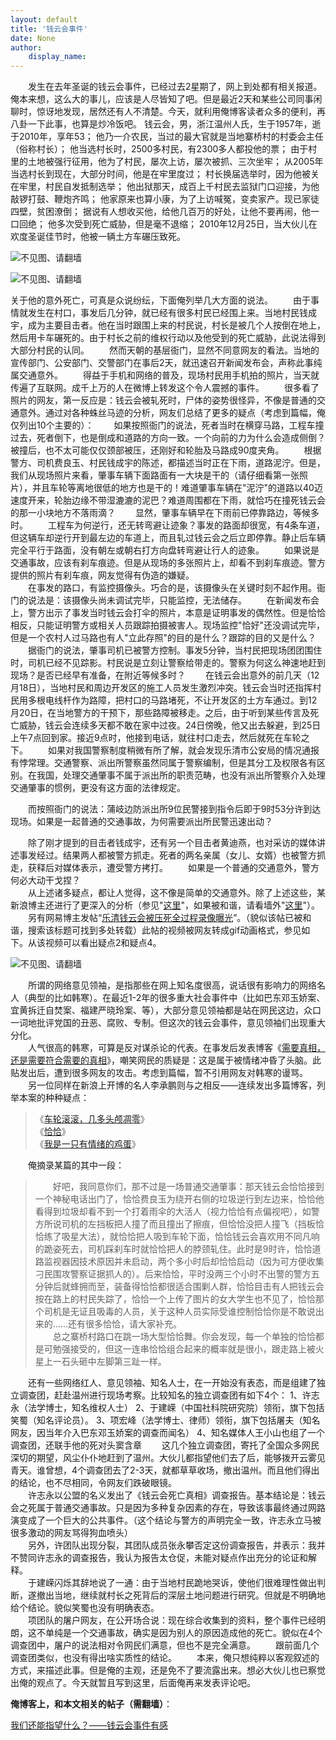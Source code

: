 ```yaml
---
layout: default
title: '钱云会事件'
date: None
author:
    display_name: 
---
```


　　发生在去年圣诞的钱云会事件，已经过去2星期了，网上到处都有相关报道。俺本来想，这么大的事儿，应该是人尽皆知了吧。但是最近2天和某些公司同事闲聊时，惊讶地发现，居然还有人不清楚。今天，就利用俺博客读者众多的便利，再八卦一下此事，也算是炒冷饭吧。 钱云会，男，浙江温州人氏，生于1957年，逝于2010年，享年53； 他乃一介农民，当过的最大官就是当地寨桥村的村委会主任（俗称村长）； 他当选村长时，2500多村民，有2300多人都投他的票； 由于村里的土地被强行征用，他为了村民，屡次上访，屡次被抓、三次坐牢； 从2005年当选村长到现在，大部分时间，他是在牢里度过； 村长换届选举时，因为他被关在牢里，村民自发抵制选举； 他出狱那天，成百上千村民去监狱门口迎接，为他敲锣打鼓、鞭炮齐鸣； 他家原来也算小康，为了上访喊冤，变卖家产。现已家徒四壁，贫困潦倒； 据说有人想收买他，给他几百万的好处，让他不要再闹，他一口回绝； 他多次受到死亡威胁，但是毫不退缩； 2010年12月25日，当大伙儿在欢度圣诞佳节时，他被一辆土方车碾压致死。

![不见图、请翻墙](https://lh5.googleusercontent.com/v81ItkvAvlvOJIgbTJBUMLto2cwmBuD9V0wARo1wzs3KsZvBSSFAS8gMW8a-BqGsK_oIBVaC9D-95XjQmhO-FgjGcMC3R7ef0ks_s7O9KEqnePDQubhwBxTCTP1SGfjSY1p8rR3k)

  

![不见图、请翻墙](https://lh4.googleusercontent.com/MamxeYmVc_MDIQx4-shc3ApISTPukIvrGEhOcjP_kgMSQnFWpOkpIJ2JtdQTj-JDlEpMlg9jENug-Eiob7k0aPOpD2MxaeG5KhNZw2F6iYK8pKIZquqZ4oGMe4WS1K1HeF8Oo7tM)

关于他的意外死亡，可真是众说纷纭，下面俺列举几大方面的说法。 　　由于事情就发生在村口，事发后几分钟，就已经有很多村民已经围上来。当地村民钱成宇，成为主要目击者。他在当时跟围上来的村民说，村长是被几个人按倒在地上，然后用卡车碾死的。由于村长之前的维权行动以及他受到的死亡威胁，此说法得到大部分村民的认同。 　　然而天朝的基层衙门，显然不同意网友的看法。当地的宣传部门、公安部门、交警部门在事后2天，就迅速召开新闻发布会，声称此事纯属交通意外。 　　得益于手机和网络的普及，现场村民用手机拍的照片，当天就传遍了互联网。成千上万的人在微博上转发这个令人震撼的事件。 　　很多看了照片的网友，第一反应是：钱云会被轧死时，尸体的姿势很怪异，不像是普通的交通意外。通过对各种蛛丝马迹的分析，网友们总结了更多的疑点（考虑到篇幅，俺仅列出10个主要的）： 　　如果按照衙门的说法，死者当时在横穿马路，工程车撞过去，死者倒下，也是倒成和道路的方向一致。一个向前的力为什么会造成侧倒？被撞后，也不太可能仅仅颈部被压，还刚好和轮胎及马路成90度夹角。 　　根据警方、司机费良玉、村民钱成宇的陈述，都描述当时正在下雨，道路泥泞。但是，我们从现场照片来看，肇事车辆下面路面有一大块是干的（请仔细看第一张照片），并且车轮等离地很低的地方也是干的！难道肇事车辆在"泥泞"的道路以40迈速度开来，轮胎边缘不带湿漉漉的泥巴？难道周围都在下雨，就恰巧在撞死钱云会的那一小块地方不落雨滴？ 　　显然，肇事车辆早在下雨前已停靠路边，等候多时。 　　工程车为何逆行，还无转弯避让迹象？事发的路面却很宽，有4条车道，但这辆车却逆行开到最左边的车道上，而且轧过钱云会之后立即停靠。静止后车辆完全平行于路面，没有朝左或朝右打方向盘转弯避让行人的迹象。 　　如果说是交通事故，应该有刹车痕迹。但是从现场的多张照片上，却看不到刹车痕迹。警方提供的照片有刹车痕，网友觉得有伪造的嫌疑。  
　　在事发的路口，有监控摄像头。巧合的是，该摄像头在关键时刻不起作用。衙门的说法是：该摄像头尚未调试完毕，只能监控，无法储存。 　　在新闻发布会上，警方出示了事发当时钱云会打伞的照片，本意是证明事发的偶然性。但是恰恰相反，只能证明警方或相关人员跟踪拍摄被害人。现场监控"恰好"还没调试完毕，但是一个农村人过马路也有人"立此存照"的目的是什么？跟踪的目的又是什么？ 　　据衙门的说法，肇事司机已被警方控制。事发5分钟，当村民把现场团团围住时，司机已经不见踪影。村民说是立刻让警察给带走的。警察为何这么神速地赶到现场？是否已经早有准备，在附近等候多时？ 　　在钱云会出意外的前几天（12月18日），当地村民和周边开发区的施工人员发生激烈冲突。钱云会当时还指挥村民用多根电线杆作为路障，把村口的马路堵死，不让开发区的土方车通过。到12月20日，在当地警方的干预下，那些路障被移走。之后，由于听到某些传言及死亡威胁，钱云会连续多天都不敢在家中过夜。24日傍晚，他又出去躲避，到25日上午7点回到家。接近9点时，他接到电话，就往村口走去，然后就死在车轮之下。 　　如果对我国警察制度稍微有所了解，就会发现乐清市公安局的情况通报有悖常理。交通警察、派出所警察虽然同属于警察编制，但是其分工及权限各有区别。在我国，处理交通肇事不属于派出所的职责范畴，也没有派出所警察介入处理交通肇事的惯例，更没有这方面的法律规定。

　　而按照衙门的说法：蒲岐边防派出所9位民警接到指令后即于9时53分许到达现场。如果是一起普通的交通事故，为何需要派出所民警迅速出动？

　　除了刚才提到的目击者钱成宇，还有另一个目击者黄迪燕，也对采访的媒体讲述事发经过。结果两人都被警方抓走。死者的两名亲属（女儿、女婿）也被警方抓走，获释后对媒体表示，遭受警方拷打。 　　如果是一个普通的交通意外，警方何必大动干戈捏？  
　　从上述诸多疑点，都让人觉得，这不像是简单的交通意外。除了上述这些，某新浪博主还进行了更深入的分析（参见"[这里](http://blog.sina.com.cn/s/blog_71afdadb0100nw43.html)"，如果被和谐，请看墙外"[这里](http://www.govecn.org/2011/01/blog-post_8034.html)"）。  
　　另有网易博主发帖“[乐清钱云会被压死全过程录像曝光](http://blog.163.com/yuange2000@126/blog/static/63428972201011308452960)”。（貌似该帖已被和谐，搜索该标题可找到多处转载）此帖的视频被网友转成gif动画格式，参见如下。从该视频可以看出疑点2和疑点4。

![不见图、请翻墙](https://lh4.googleusercontent.com/1j9aWbgd2E6jSCQmO4jS6F1JZ8_WdXod7WFvnvrSGMf609TQnOXkODmD1VFM11vQZWL3FJlqvipQp8XwY8TYHJS7nDY6orCKKsQtXbbJDDnRDNYc71ygB3nZVlq0eqg94YI4HtGw)

  
　　所谓的网络意见领袖，是指那些在网上知名度很高，说话很有影响力的网络名人（典型的比如韩寒）。在最近1-2年的很多重大社会事件中（比如巴东邓玉娇案、宜黄拆迁自焚案、福建严晓玲案、等），大部分意见领袖都是站在网民这边，众口一词地批评党国的丑恶、腐败、专制。但这次的钱云会事件，意见领袖们出现重大分化。  
　　人气很高的韩寒，可算是反对谋杀论的代表。在事发后发表博客《[需要真相，还是需要符合需要的真相](http://blog.sina.com.cn/s/blog_4701280b010176yw.html)》，嘲笑网民的质疑是：这是属于被情绪冲昏了头脑。此贴发出后，遭到很多网友的攻击。考虑到篇幅，暂不引用网友对韩寒的谩骂。 　　另一位同样在新浪上开博的名人李承鹏则与之相反——连续发出多篇博客，列举本案的种种疑点：

> 《[车轮滚滚，几多头颅凋零](http://blog.sina.com.cn/s/blog_46e7ba41010179hd.html)》  
> 《[恰恰](http://blog.sina.com.cn/s/blog_46e7ba41010179i4.html)》  
> 《[我是一只有情绪的鸡蛋](http://blog.sina.com.cn/s/blog_46e7ba41010179ld.html)》

　　俺摘录某篇的其中一段：  

> 　　好吧，我同意你们，那不过是一场普通交通肇事：那天钱云会恰恰接到一个神秘电话出门了，恰恰费良玉为绕开右侧的垃圾逆行到左边来，恰恰他看得到垃圾却看不到一个打着雨伞的大活人（视力恰恰有点偏视吧），如警方所说司机的左挡板把人撞了而且撞出了擦痕，但恰恰没把人撞飞（挡板恰恰练了吸星大法），就恰恰把人吸到车轮下面，恰恰钱云会喜欢用不同凡响的跪姿死去，司机踩刹车时就恰恰把人的脖颈轧住。此时是9时许，恰恰道路监视器因技术原因并未启动，两个多小时后却恰恰启动（因为可方便收集刁民围攻警察证据抓人的）。后来恰恰，平时没两三个小时不出警的警方五分钟后就蜂拥而至，装备得恰恰都很适合围剿人群，恰恰目击有人把钱云会按在路上的村民失踪了，恰恰一个上传了图片的女大学生也不见了，恰恰那个司机是无证且吸毒的人员，关于这种人员实际受谁控制恰恰你是不敢说出来的……还有很多恰恰，请大家补充。  
> 　　总之寨桥村路口在跳一场大型恰恰舞。你会发现，每一个单独的恰恰都是可勉强接受的，但这一连串恰恰组合起来的概率就是很小，跟走路上被火星上一石头砸中左脚第三趾一样。

　　还有一些网络红人、意见领袖、知名人士，在一开始没有表态，而是组建了独立调查团，赶赴温州进行现场考察。比较知名的独立调查团有如下4个： 1、许志永（法学博士，知名维权人士） 2、于建嵘（中国社科院研究院）领衔，旗下包括笑蜀（知名评论员）。 3、项宏峰（法学博士、律师）领衔，旗下包括屠夫（知名网友，因当年介入巴东邓玉娇案的调查而闻名） 4、知名媒体人王小山也组了一个调查团，还联手他的死对头窦含章 　　这几个独立调查团，寄托了全国众多网民深切的期望，风尘仆仆地赶到了温州。大伙儿都指望他们去了后，能够拨开云雾见青天。谁曾想，4个调查团去了2-3天，就都草草收场，撤出温州。而且他们得出的结论，也不尽相同，令网友们跌破眼镜。  
　　许志永以公盟的名义发出了《钱云会死亡真相》调查报告。基本结论是：钱云会之死属于普通交通事故。只是因为多种复杂因素的存在，导致该事最终通过网路演变成了一个巨大的公共事件。（这个结论与警方的声明完全一致，许志永立马被很多激动的网友骂得狗血喷头）  
　　另外，许团队出现分裂，其团队成员张永攀否定这份调查报告，并表示：我并不赞同许志永的调查报告，我认为报告太仓促，未能对疑点作出充分的论证和解释。  
　　于建嵘闪烁其辞地说了一通：由于当地村民跪地哭诉，使他们很难理性做出判断，遂撤出当地，继续就村长之死背后的深层土地问题进行研究。但就是不明确地给个结论。貌似笑蜀也没有明确表态。  
　　项团队的屠户网友，在公开场合说：现在综合收集到的资料，整个事件已经明朗，这不单纯是一个交通事故，确实是因为别人的原因造成他的死亡。貌似在4个调查团中，屠户的说法相对令网民们满意，但也不是完全满意。 　　跟前面几个调查团类似，也没有得出啥实质性的结论。 　　本来，俺只想纯粹以客观叙述的方式，来描述此事。但是俺的主观，还是免不了要流露出来。想必大伙儿也已察觉出俺的观点了。今天就暂且写到这里，后面俺再来发表评论吧。

**俺博客上，和本文相关的帖子（需翻墙）**：

  
[我们还能指望什么？——钱云会事件有感](https://program-think.blogspot.com/2011/01/what-we-can-depend-on.html)


